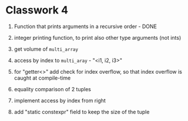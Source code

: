 #  Classwork 4

1. Function that prints arguments in a recursive order - DONE
2. integer printing function, to print also other type arguments (not ints)
3. get volume of `multi_array`
4. access by index to `multi_aray` - "<i1, i2, i3>" 

1. for "getter<>" add check for index overflow, so that index overflow is caught at compile-time
2. equality comparison of 2 tuples
3. implement access by index from right
4. add "static constexpr" field to keep the size of the tuple



